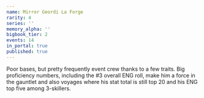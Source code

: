 ```yaml
---
name: Mirror Geordi La Forge
rarity: 4
series: ''
memory_alpha: ''
bigbook_tier: 2
events: 14
in_portal: true
published: true
---
```


Poor bases, but pretty frequently event crew thanks to a few traits. Big proficiency numbers, including the #3 overall ENG roll, make him a force in the gauntlet and also voyages where his stat total is still top 20 and his ENG top five among 3-skillers.
